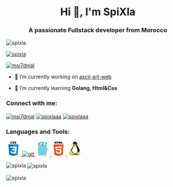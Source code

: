 <h1 align="center">Hi 👋, I'm SpiXla</h1>
<h3 align="center">A passionate Fullstack developer from Morocco</h3>

<p align="left"> <img src="https://komarev.com/ghpvc/?username=spixla&label=Profile%20views&color=0e75b6&style=flat" alt="spixla" /> </p>

<p align="left"> <a href="https://github.com/ryo-ma/github-profile-trophy"><img src="https://github-profile-trophy.vercel.app/?username=spixla" alt="spixla" /></a> </p>

<p align="left"> <a href="https://twitter.com/msi7dnjal" target="blank"><img src="https://img.shields.io/twitter/follow/msi7dnjal?logo=twitter&style=for-the-badge" alt="msi7dnjal" /></a> </p>

- 🔭 I’m currently working on [ascii-art-web](https://github.com/SpiXla/ascii-art-web.git)

- 🌱 I’m currently learning **Golang, Html&Css**



<h3 align="left">Connect with me:</h3>
<p align="left">
<a href="https://twitter.com/msi7dnjal" target="blank"><img align="center" src="https://raw.githubusercontent.com/rahuldkjain/github-profile-readme-generator/master/src/images/icons/Social/twitter.svg" alt="msi7dnjal" height="30" width="40" /></a>
<a href="https://instagram.com/spixlaaa" target="blank"><img align="center" src="https://raw.githubusercontent.com/rahuldkjain/github-profile-readme-generator/master/src/images/icons/Social/instagram.svg" alt="spixlaaa" height="30" width="40" /></a>
<a href="https://discord.gg/spixlaaa" target="blank"><img align="center" src="https://raw.githubusercontent.com/rahuldkjain/github-profile-readme-generator/master/src/images/icons/Social/discord.svg" alt="spixlaaa" height="30" width="40" /></a>
</p>

<h3 align="left">Languages and Tools:</h3>
<p align="left"> <a href="https://www.w3schools.com/css/" target="_blank" rel="noreferrer"> <img src="https://raw.githubusercontent.com/devicons/devicon/master/icons/css3/css3-original-wordmark.svg" alt="css3" width="40" height="40"/> </a> <a href="https://git-scm.com/" target="_blank" rel="noreferrer"> <img src="https://www.vectorlogo.zone/logos/git-scm/git-scm-icon.svg" alt="git" width="40" height="40"/> </a> <a href="https://golang.org" target="_blank" rel="noreferrer"> <img src="https://raw.githubusercontent.com/devicons/devicon/master/icons/go/go-original.svg" alt="go" width="40" height="40"/> </a> <a href="https://www.w3.org/html/" target="_blank" rel="noreferrer"> <img src="https://raw.githubusercontent.com/devicons/devicon/master/icons/html5/html5-original-wordmark.svg" alt="html5" width="40" height="40"/> </a> <a href="https://www.linux.org/" target="_blank" rel="noreferrer"> <img src="https://raw.githubusercontent.com/devicons/devicon/master/icons/linux/linux-original.svg" alt="linux" width="40" height="40"/> </a> </p>

<p><img align="left" src="https://github-readme-stats.vercel.app/api/top-langs?username=spixla&show_icons=true&locale=en&layout=compact" alt="spixla" /></p>

<p>&nbsp;<img align="center" src="https://github-readme-stats.vercel.app/api?username=spixla&show_icons=true&locale=en" alt="spixla" /></p>

<p><img align="center" src="https://github-readme-streak-stats.herokuapp.com/?user=spixla&" alt="spixla" /></p>
